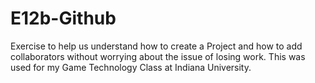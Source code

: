 # E12b-Github

Exercise to help us understand how to create a Project and how to add collaborators without worrying about the issue of losing work. This was used for my Game Technology Class at Indiana University.

